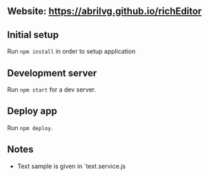 ## Website: https://abrilvg.github.io/richEditor

## Initial setup
Run `npm install` in order to setup application

## Development server
Run `npm start` for a dev server.

## Deploy app
Run `npm deploy`.

## Notes
+ Text sample is given in `text.service.js


